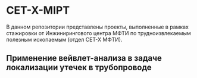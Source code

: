 # CET-X-MIPT

В данном репозитории представлены проекты, выполненные в рамках стажировки от Инжинирингового центра МФТИ по трудноизвлекаемым полезным ископаемым (отдел CET-X МФТИ).

## Применение вейвлет-анализа в задаче локализации утечек в трубопроводе

